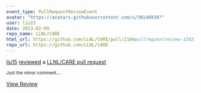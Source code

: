 ```yaml
---
event_type: PullRequestReviewEvent
avatar: "https://avatars.githubusercontent.com/u/38140930?"
user: liu15
date: 2023-02-09
repo_name: LLNL/CARE
html_url: https://github.com/LLNL/CARE/pull/216#pullrequestreview-1292199232
repo_url: https://github.com/LLNL/CARE
---
```


<a href='https://github.com/liu15' target='_blank'>liu15</a> <a href='https://github.com/LLNL/CARE/pull/216#pullrequestreview-1292199232' target='_blank'>reviewed</a> a <a href='https://github.com/LLNL/CARE/pull/216' target='_blank'>LLNL/CARE pull request</a>

<small>Just the minor comment....</small>

<a href='https://github.com/LLNL/CARE/pull/216#pullrequestreview-1292199232' target='_blank'>View Review</a>